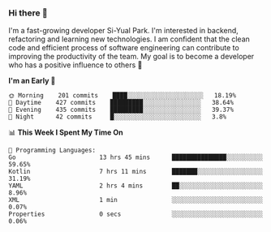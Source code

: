 ### Hi there 👋


I'm a fast-growing developer Si-Yual Park. I'm interested in backend, refactoring and learning new technologies. I am confident that the clean code and efficient process of software engineering can contribute to improving the productivity of the team. My goal is to become a developer who has a positive influence to others 🔭

<!--START_SECTION:waka-->
**I'm an Early 🐤** 

```text
🌞 Morning    201 commits    ████░░░░░░░░░░░░░░░░░░░░░   18.19% 
🌆 Daytime    427 commits    █████████░░░░░░░░░░░░░░░░   38.64% 
🌃 Evening    435 commits    █████████░░░░░░░░░░░░░░░░   39.37% 
🌙 Night      42 commits     █░░░░░░░░░░░░░░░░░░░░░░░░   3.8%

```


📊 **This Week I Spent My Time On** 

```text
💬 Programming Languages: 
Go                       13 hrs 45 mins      ███████████████░░░░░░░░░░   59.65% 
Kotlin                   7 hrs 11 mins       ███████░░░░░░░░░░░░░░░░░░   31.19% 
YAML                     2 hrs 4 mins        ██░░░░░░░░░░░░░░░░░░░░░░░   8.96% 
XML                      1 min               ░░░░░░░░░░░░░░░░░░░░░░░░░   0.07% 
Properties               0 secs              ░░░░░░░░░░░░░░░░░░░░░░░░░   0.06%

```


<!--END_SECTION:waka-->
